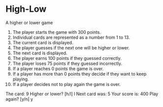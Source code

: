 # High-Low
A higher or lower game

1. The player starts the game with 300 points.
2. Individual cards are represented as a number from 1 to 13.
3. The current card is displayed.
4. The player guesses if the next one will be higher or lower.
5. The next card is displayed.
6. The player earns 100 points if they guessed correctly.
7. The player loses 75 points if they guessed incorrectly.
8. If a player reaches 0 points the game is over.
9. If a player has more than 0 points they decide if they want to keep playing.
10. If a player decides not to play again the game is over.

The card: 9
Higher or lower? [h/l] l
Next card was: 5
Your score is: 400
Play again? [y/n] y
